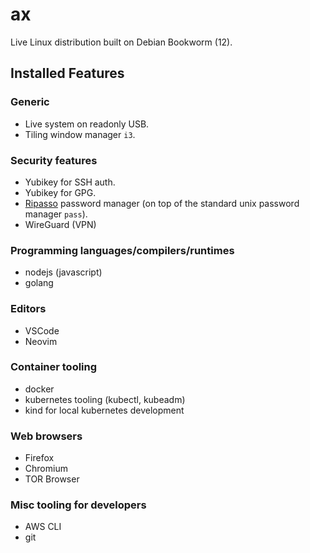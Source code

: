 # ax

Live Linux distribution built on Debian Bookworm (12).

## Installed Features

### Generic

* Live system on readonly USB.
* Tiling window manager `i3`.

### Security features

* Yubikey for SSH auth.
* Yubikey for GPG.
* [Ripasso](https://github.com/cortex/ripasso/) password manager (on top of the standard unix password manager `pass`).
* WireGuard (VPN)

### Programming languages/compilers/runtimes

* nodejs (javascript)
* golang

### Editors

* VSCode
* Neovim

### Container tooling

* docker
* kubernetes tooling (kubectl, kubeadm)
* kind for local kubernetes development

### Web browsers

* Firefox
* Chromium
* TOR Browser

### Misc tooling for developers

* AWS CLI
* git


